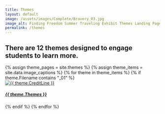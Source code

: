 ```yaml
---
title: Themes
layout: default
image: /assets/images/Complete/Bravery_03.jpg
image_alt: Finding Freedom Summer Traveling Exhibit Themes Landing Page
permalink: /themes
---
```


## There are 12 themes designed to engage students to learn more.

<div class="row mt-5 d-flex justify-content-center" id="about_gallery">
{% assign theme_pages = site.themes %}
{% assign theme_items = site.data.image_captions %}
    {% for theme in theme_items %}
        {% if theme.Filename contains "_01" %}
        <div class="card p-2 mt-3 border-0 bg-transparent col-12 col-sm-6 col-md-4 hv_container" style="max-width: 20rem">
        <a href="/themes/{{ theme.Themes | downcase }}">
            <img src="../assets/images/theme_images/{{ theme.Filename }}" alt='{{ theme.CreditLine }}' class="card-img hv_image"/>
            <div class="card-img-overlay hv_overlay">
            <h5 class="card-title text-white text-center hv_text">{{ theme.Themes }}</h5>
            </div>
        </a>
        </div>
        {% endif %}
    {% endfor %}
</div>